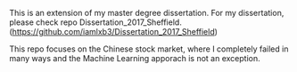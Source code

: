 This is an extension of my master degree dissertation. For my dissertation, please check repo Dissertation_2017_Sheffield.
(https://github.com/iamlxb3/Dissertation_2017_Sheffield)

This repo focuses on the Chinese stock market, where I completely failed in many ways and the Machine Learning apporach is not an exception.
